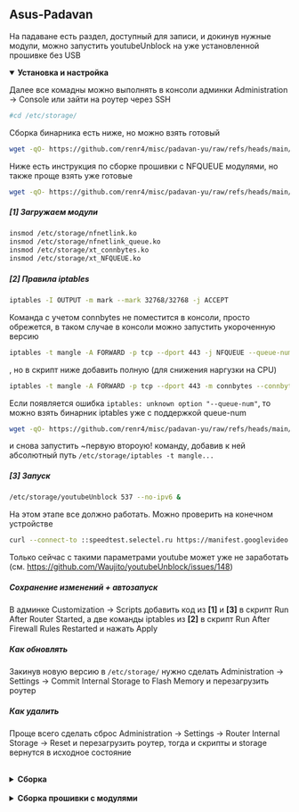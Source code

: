 
## Asus-Padavan
На падаване есть раздел, доступный для записи, и докинув нужные модули, можно запустить youtubeUnblock на уже установленной прошивке без USB
<br />


<details open>
<summary><b>Установка и настройка</b></summary>

Далее все комадны можно выполнять в консоли админки Administration -> Console или зайти на роутер через SSH
```sh
#cd /etc/storage/
```

Сборка бинарника есть ниже, но можно взять готовый
```sh
wget -qO- https://github.com/renr4/misc/padavan-yu/raw/refs/heads/main/youtubeUnblock.tar.gz | tar xvz -C /etc/storage/
```

Ниже есть инструкция по сборке прошивки с NFQUEUE модулями, но также проще взять уже готовые
```sh
wget -qO- https://github.com/renr4/misc/padavan-yu/raw/refs/heads/main/padavan-nfqueue.tar.gz | tar xvz -C /etc/storage/
```

##### **[1]** Загружаем модули
```sh
insmod /etc/storage/nfnetlink.ko
insmod /etc/storage/nfnetlink_queue.ko
insmod /etc/storage/xt_connbytes.ko
insmod /etc/storage/xt_NFQUEUE.ko
```

##### **[2]** Правила iptables
```sh
iptables -I OUTPUT -m mark --mark 32768/32768 -j ACCEPT
```
Команда с учетом connbytes не поместится в консоли, просто обрежется, в таком случае в консоли можно запустить укороченную версию
```sh
iptables -t mangle -A FORWARD -p tcp --dport 443 -j NFQUEUE --queue-num 537 --queue-bypass
```
, но в скрипт ниже добавить полную (для снижения наргузки на CPU)
```sh
iptables -t mangle -A FORWARD -p tcp --dport 443 -m connbytes --connbytes-dir original --connbytes-mode packets --connbytes 0:19 -j NFQUEUE --queue-num 537 --queue-bypass
```

Если появляется ошибка `iptables: unknown option "--queue-num"`, то можно взять бинарник iptables уже с поддержкой queue-num
```sh
wget -qO- https://github.com/renr4/misc/padavan-yu/raw/refs/heads/main/iptables-nfqueue.tar.gz | tar xvz -C /etc/storage/
```
и снова запустить ~первую второую! команду, добавив к ней абсолютный путь `/etc/storage/iptables -t mangle...`


##### **[3]** Запуск
```sh
/etc/storage/youtubeUnblock 537 --no-ipv6 &
```

На этом этапе все должно работать. Можно проверить на конечном устройстве
```sh
curl --connect-to ::speedtest.selectel.ru https://manifest.googlevideo.com/100MB -k -o/dev/null
```
Только сейчас с такими параметрами youtube может уже не заработать (см. https://github.com/Waujito/youtubeUnblock/issues/148)

##### Сохранение изменений + автозапуск
В админке Customization -> Scripts добавить код из **[1]** и **[3]** в скрипт Run After Router Started, а две команды iptables из **[2]** в скрипт Run After Firewall Rules Restarted и нажать Apply

##### Как обновлять
Закинув новую версию в `/etc/storage/` нужно сделать Administration -> Settings -> Commit Internal Storage to Flash Memory и перезагрузить роутер

##### Как удалить
Проще всего сделать сброс Administration -> Settings -> Router Internal Storage -> Reset и перезагрузить роутер, тогда и скрипты и storage вернутся в исходное состояние
</details>
<br />


<details>
<summary><b>Сборка</b></summary>

```sh
git clone https://gitlab.com/hadzhioglu/padavan-ng
git clone https://github.com/Waujito/youtubeUnblock
```
Готовый тулчейн
```sh
wget -qO- https://gitlab.com/hadzhioglu/padavan-ng/-/package_files/152707964/download | tar xv --zstd -C padavan-ng
export PATH=$PATH:`pwd`/padavan-ng/toolchain/out/bin
```
Патч для ядра 3.4
```sh
cd youtubeUnblock
wget https://raw.githubusercontent.com/renr4/misc/padavan-yu/refs/heads/main/patch-padavan-kernel-3.4.diff
patch youtubeUnblock.c < patch-padavan-kernel-3.4.diff
```
Сборка
```sh
make CC=mipsel-linux-uclibc-gcc LD=mipsel-linux-uclibc-ld CROSS_COMPILE_PLATFORM=mipsel-linux-uclibc ARCH=mips 
mipsel-linux-uclibc-strip --strip-unneeded build/youtubeUnblock
```
Закинуть бинарник на роутер можно запустив локально веб-сервер и забрав его в консоли админки wget-ом `wget http://192.168.0.101/youtubeUnblock -P /etc/storage` или, если есть ssh `scp youtubeUnblock admin@192.168.0.1:/etc/storage`
</details>
<br />


<details>
<summary><b>Сборка прошивки с модулями</b></summary>

Если хочется собрать прошивку уже с поддержкой NFQUEUE

Раскомментировать модули в `padavan-ng/trunk/configs/boards/TPLINK/TL_C5-V4/kernel-3.4.x.config`
(вместо TPLINK/TL_C5-V4 нужно выбрать свою модель)
```sh
CONFIG_NETFILTER_XT_TARGET_NFQUEUE=m
CONFIG_NETFILTER_NETLINK_QUEUE=m
CONFIG_IP_NF_QUEUE=m
```

Сборка с нужным конфигом
```sh
cd padavan-ng/trunk
cp configs/templates/tplink/tl_c5-v4.config .config
./build_firmware.sh
```
Если финальный размер превышает лимит, то можно отключить что-нибудь в .config, например FTP

После все сделать как в инструкции по установке выше, закинув youtubeUnblock в /etc/storage/
</details>


